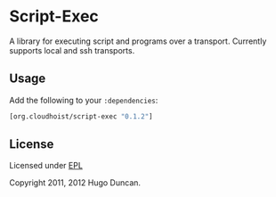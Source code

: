 # Script-Exec

A library for executing script and programs over a transport. Currently supports
local and ssh transports.

## Usage

Add the following to your `:dependencies`:

```clj
[org.cloudhoist/script-exec "0.1.2"]
```

## License

Licensed under [EPL](http://www.eclipse.org/legal/epl-v10.html)

Copyright 2011, 2012  Hugo Duncan.
